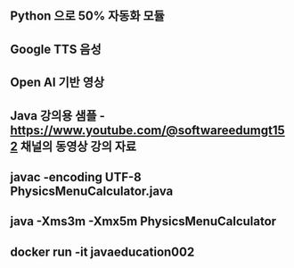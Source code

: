## Python 으로 50% 자동화 모듈
## Google TTS 음성
## Open AI 기반 영상
## Java 강의용 샘플 - https://www.youtube.com/@softwareedumgt152 채널의 동영상 강의 자료

## javac -encoding UTF-8 PhysicsMenuCalculator.java
## java -Xms3m -Xmx5m PhysicsMenuCalculator
## docker run -it javaeducation002

